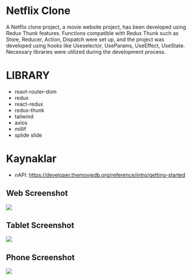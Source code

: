 <h1>Netflix Clone </h1>

A Netflix clone project, a movie website project, has been developed using Redux Thunk features. Functions compatible with Redux Thunk such as Store, Reducer, Action, Dispatch were set up, and the project was developed using hooks like Useselector, UseParams, UseEffect, UseState. Necessary libraries were utilized during the development process.

# LIBRARY

- reavt-router-dom
- redux
- react-redux
- redux-thunk
- tailwind
- axios
- millif
- splide slide

# Kaynaklar

- nAPI: https://developer.themoviedb.org/reference/intro/getting-started

<h2>Web Screenshot</h2>

![](Screen-Recording-Web.gif)

<h2>Tablet Screenshot</h2>

![](Screen-Recording-Tablet.gif)

<h2>Phone Screenshot</h2>

![](Screen-Recording-Phone.gif)

